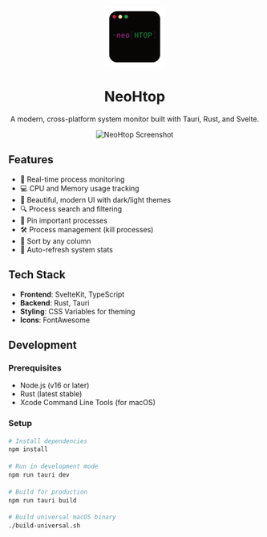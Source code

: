 <div align="center">
  <img src="app-icon.png" alt="NeoHtop Logo" width="120" />
  <h1>NeoHtop</h1>
  <p>A modern, cross-platform system monitor built with Tauri, Rust, and Svelte.</p>
</div>

<div align="center">
  <img src="https://github.com/Abdenasser/neohtop/blob/main/screenshot.jpg?raw=true" alt="NeoHtop Screenshot" width="800" />
</div>

## Features

- 🚀 Real-time process monitoring
- 💻 CPU and Memory usage tracking
- 🎨 Beautiful, modern UI with dark/light themes
- 🔍 Process search and filtering
- 📌 Pin important processes
- 🛠 Process management (kill processes)
- 🎯 Sort by any column
- 🔄 Auto-refresh system stats

## Tech Stack

- **Frontend**: SvelteKit, TypeScript
- **Backend**: Rust, Tauri
- **Styling**: CSS Variables for theming
- **Icons**: FontAwesome

## Development

### Prerequisites

- Node.js (v16 or later)
- Rust (latest stable)
- Xcode Command Line Tools (for macOS)

### Setup

```bash
# Install dependencies
npm install

# Run in development mode
npm run tauri dev

# Build for production
npm run tauri build

# Build universal macOS binary
./build-universal.sh